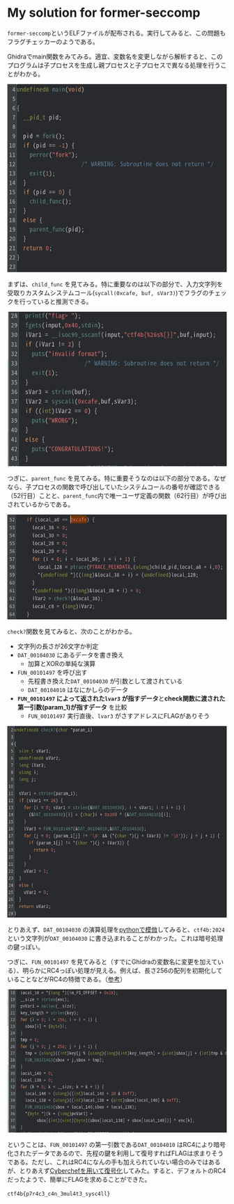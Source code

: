 # My solution for former-seccomp

`former-seccomp`というELFファイルが配布される。実行してみると、この問題もフラグチェッカーのようである。

Ghidraでmain関数をみてみる。適宜、変数名を変更しながら解析すると、このプログラムは子プロセスを生成し親プロセスと子プロセスで異なる処理を行うことがわかる。

![](../assets/main.jpg)

まずは、`child_func` を見てみる。特に重要なのは以下の部分で、入力文字列を受取りカスタムシステムコール(`sycall(0xcafe, buf, sVar3)`)でフラグのチェックを行っていると推測できる。

![](../assets/child.jpg)

つぎに、`parent_func` を見てみる。特に重要そうなのは以下の部分である。なぜなら、子プロセスの関数で呼び出していたシステムコールの番号が確認できる（52行目）ことと、`parent_func`内で唯一ユーザ定義の関数（62行目）が呼び出されているからである。

![](../assets/parent.jpg)

`check?`関数を見てみると、次のことがわかる。
- 文字列の長さが26文字か判定
- `DAT_00104030` にあるデータを書き換え
  - 加算とXORの単純な演算
- `FUN_00101497` を呼び出す
  - 先程書き換えた`DAT_00104030` が引数として渡されている
  - `DAT_00104010` はなにかしらのデータ
- **`FUN_00101497` によって返された`lvar3` が指すデータ**と**check関数に渡された第一引数(param_1)が指すデータ** を比較
  - `FUN_00101497` 実行直後、`lvar3` がさすアドレスにFLAGがありそう

![](../assets/check.jpg)

とりあえず、`DAT_00104030` の演算処理を[pythonで模倣](./dat.py)してみると、`ctf4b:2024`という文字列が`DAT_00104030` に書き込まれることがわかった。これは暗号処理の鍵っぽい。

つぎに、`FUN_00101497` を見てみると（すでにGhidraの変数名に変更を加えている）、明らかにRC4っぽい処理が見える。例えば、長さ256の配列を初期化していることなどがRC4の特徴である。（[参考](https://yasulib.hatenablog.jp/entry/20180127/1517041821)）

![](../assets/rc4.jpg)

ということは、`FUN_00101497` の第一引数である`DAT_00104010` はRC4により暗号化されたデータであるので、先程の鍵を利用して復号すればFLAGは求まりそうである。ただし、これはRC4になんの手も加えられていない場合のみではあるが、とりあえず[Cyberchefを用いて復号化](https://gchq.github.io/CyberChef/#recipe=RC4(%7B'option':'UTF8','string':'ctf4b:2024'%7D,'Hex','Latin1')&input=YTVkMmJjMDJiMjdjODYzODE3YjEzOGM2ZTQ1YzFmYTA5ZDk2ZDFmMDRiYTZhNjVjNjRiNw&oeol=FF)してみた。すると、デフォルトのRC4だったようで、簡単にFLAGを求めることができた。

`ctf4b{p7r4c3_c4n_3mul4t3_sysc4ll}`